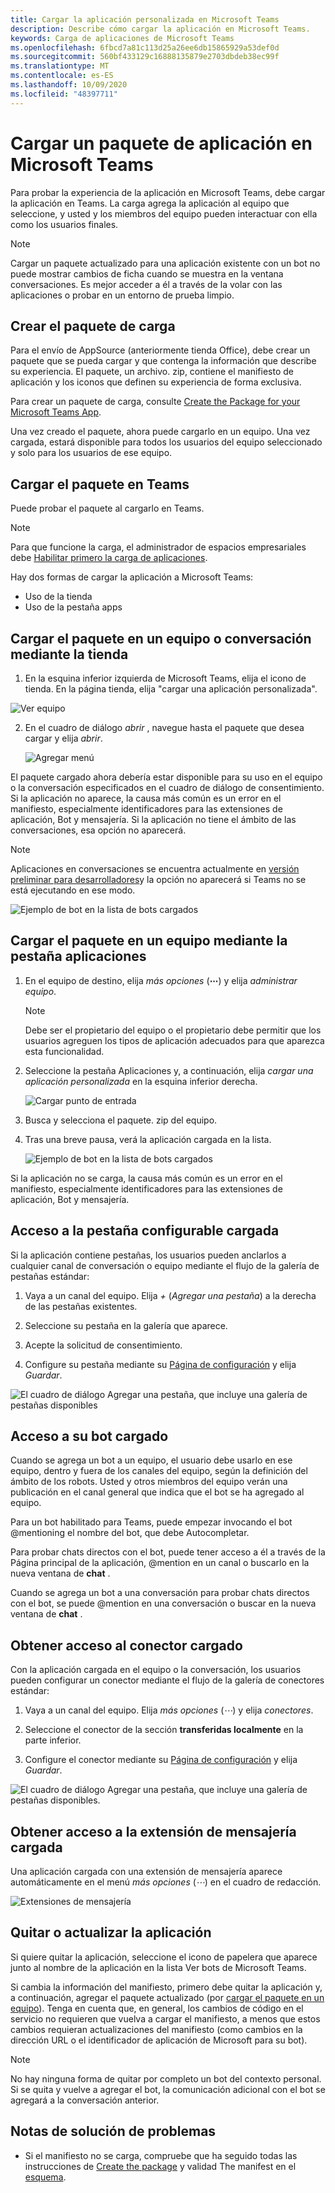 ```yaml
---
title: Cargar la aplicación personalizada en Microsoft Teams
description: Describe cómo cargar la aplicación en Microsoft Teams.
keywords: Carga de aplicaciones de Microsoft Teams
ms.openlocfilehash: 6fbcd7a81c113d25a26ee6db15865929a53def0d
ms.sourcegitcommit: 560bf433129c16888135879e2703dbdeb38ec99f
ms.translationtype: MT
ms.contentlocale: es-ES
ms.lasthandoff: 10/09/2020
ms.locfileid: "48397711"
---
```

# <a name="upload-an-app-package-to-microsoft-teams"></a>Cargar un paquete de aplicación en Microsoft Teams

Para probar la experiencia de la aplicación en Microsoft Teams, debe cargar la aplicación en Teams. La carga agrega la aplicación al equipo que seleccione, y usted y los miembros del equipo pueden interactuar con ella como los usuarios finales.

> [!NOTE]
> Cargar un paquete actualizado para una aplicación existente con un bot no puede mostrar cambios de ficha cuando se muestra en la ventana conversaciones. Es mejor acceder a él a través de la volar con las aplicaciones o probar en un entorno de prueba limpio.

## <a name="create-your-upload-package"></a>Crear el paquete de carga

Para el envío de AppSource (anteriormente tienda Office), debe crear un paquete que se pueda cargar y que contenga la información que describe su experiencia. El paquete, un archivo. zip, contiene el manifiesto de aplicación y los iconos que definen su experiencia de forma exclusiva.

Para crear un paquete de carga, consulte [Create the Package for your Microsoft Teams App](../build-and-test/apps-package.md).

Una vez creado el paquete, ahora puede cargarlo en un equipo. Una vez cargada, estará disponible para todos los usuarios del equipo seleccionado y solo para los usuarios de ese equipo.

## <a name="load-your-package-into-teams"></a>Cargar el paquete en Teams

Puede probar el paquete al cargarlo en Teams.

> [!NOTE]
> Para que funcione la carga, el administrador de espacios empresariales debe [Habilitar primero la carga de aplicaciones](/microsoftteams/admin-settings).

Hay dos formas de cargar la aplicación a Microsoft Teams:

* Uso de la tienda
* Uso de la pestaña apps

## <a name="upload-your-package-into-a-team-or-conversation-using-the-store"></a>Cargar el paquete en un equipo o conversación mediante la tienda

1. En la esquina inferior izquierda de Microsoft Teams, elija el icono de tienda. En la página tienda, elija "cargar una aplicación personalizada".

  ![Ver equipo](../../assets/images/store-upload-a-custom-app2.png)

2. En el cuadro de diálogo *abrir* , navegue hasta el paquete que desea cargar y elija *abrir*.

   ![Agregar menú](../../assets/images/NewappAddmenudropdown.png)

El paquete cargado ahora debería estar disponible para su uso en el equipo o la conversación especificados en el cuadro de diálogo de consentimiento. Si la aplicación no aparece, la causa más común es un error en el manifiesto, especialmente identificadores para las extensiones de aplicación, Bot y mensajería. Si la aplicación no tiene el ámbito de las conversaciones, esa opción no aparecerá.

>[!NOTE]
> Aplicaciones en conversaciones se encuentra actualmente en [versión preliminar para desarrolladores](../../resources/dev-preview/developer-preview-intro.md)y la opción no aparecerá si Teams no se está ejecutando en ese modo.

![Ejemplo de bot en la lista de bots cargados](../../assets/images/botinlist.jpg)

## <a name="upload-your-package-into-a-team-using-the-apps-tab"></a>Cargar el paquete en un equipo mediante la pestaña aplicaciones

1. En el equipo de destino, elija *más opciones* (**&#8943;**) y elija *administrar equipo*.

   > [!NOTE]
   > Debe ser el propietario del equipo o el propietario debe permitir que los usuarios agreguen los tipos de aplicación adecuados para que aparezca esta funcionalidad.

2. Seleccione la pestaña Aplicaciones y, a continuación, elija *cargar una aplicación personalizada* en la esquina inferior derecha.

   ![Cargar punto de entrada](../../assets/images/UploadACustomApp.png)

3. Busca y selecciona el paquete. zip del equipo.

4. Tras una breve pausa, verá la aplicación cargada en la lista.

   ![Ejemplo de bot en la lista de bots cargados](../../assets/images/botinlist.jpg)

Si la aplicación no se carga, la causa más común es un error en el manifiesto, especialmente identificadores para las extensiones de aplicación, Bot y mensajería.

## <a name="accessing-your-uploaded-configurable-tab"></a>Acceso a la pestaña configurable cargada

Si la aplicación contiene pestañas, los usuarios pueden anclarlos a cualquier canal de conversación o equipo mediante el flujo de la galería de pestañas estándar:

1. Vaya a un canal del equipo. Elija *+* (*Agregar una pestaña*) a la derecha de las pestañas existentes.

2. Seleccione su pestaña en la galería que aparece.

3. Acepte la solicitud de consentimiento.

4. Configure su pestaña mediante su [Página de configuración](../../tabs/how-to/create-tab-pages/configuration-page.md) y elija *Guardar*.

  ![El cuadro de diálogo Agregar una pestaña, que incluye una galería de pestañas disponibles](../../assets/images/tab_gallery.png)

## <a name="accessing-your-uploaded-bot"></a>Acceso a su bot cargado

Cuando se agrega un bot a un equipo, el usuario debe usarlo en ese equipo, dentro y fuera de los canales del equipo, según la definición del ámbito de los robots. Usted y otros miembros del equipo verán una publicación en el canal general que indica que el bot se ha agregado al equipo.

Para un bot habilitado para Teams, puede empezar invocando el bot @mentioning el nombre del bot, que debe Autocompletar.

Para probar chats directos con el bot, puede tener acceso a él a través de la Página principal de la aplicación, @mention en un canal o buscarlo en la nueva ventana de **chat** .

Cuando se agrega un bot a una conversación para probar chats directos con el bot, se puede @mention en una conversación o buscar en la nueva ventana de **chat** .

## <a name="accessing-your-uploaded-connector"></a>Obtener acceso al conector cargado

Con la aplicación cargada en el equipo o la conversación, los usuarios pueden configurar un conector mediante el flujo de la galería de conectores estándar:

1. Vaya a un canal del equipo. Elija *más opciones* (*&#8943;*) y elija *conectores*.

2. Seleccione el conector de la sección **transferidas localmente** en la parte inferior.

3. Configure el conector mediante su [Página de configuración](../../webhooks-and-connectors/how-to/connectors-creating.md) y elija *Guardar*.

  ![El cuadro de diálogo Agregar una pestaña, que incluye una galería de pestañas disponibles.](../../assets/images/connector_gallery.png)

## <a name="accessing-your-uploaded-messaging-extension"></a>Obtener acceso a la extensión de mensajería cargada

Una aplicación cargada con una extensión de mensajería aparece automáticamente en el menú *más opciones* (*&#8943;*) en el cuadro de redacción.

![Extensiones de mensajería](../../assets/images/compose-extensions/cesampleapp.png)

## <a name="removing-or-updating-your-app"></a>Quitar o actualizar la aplicación

Si quiere quitar la aplicación, seleccione el icono de papelera que aparece junto al nombre de la aplicación en la lista Ver bots de Microsoft Teams.

Si cambia la información del manifiesto, primero debe quitar la aplicación y, a continuación, agregar el paquete actualizado (por [cargar el paquete en un equipo](#load-your-package-into-teams)). Tenga en cuenta que, en general, los cambios de código en el servicio no requieren que vuelva a cargar el manifiesto, a menos que estos cambios requieran actualizaciones del manifiesto (como cambios en la dirección URL o el identificador de aplicación de Microsoft para su bot).

> [!NOTE]
> No hay ninguna forma de quitar por completo un bot del contexto personal. Si se quita y vuelve a agregar el bot, la comunicación adicional con el bot se agregará a la conversación anterior.

## <a name="troubleshooting-notes"></a>Notas de solución de problemas

* Si el manifiesto no se carga, compruebe que ha seguido todas las instrucciones de [Create the package](../../concepts/build-and-test/apps-package.md) y validad The manifest en el [esquema](../../resources/schema/manifest-schema.md).

